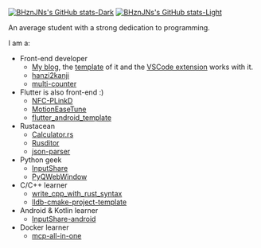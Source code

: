 [![BHznJNs's GitHub stats-Dark](https://github-readme-stats-git-masterrstaa-rickstaa.vercel.app/api?username=BHznJNs&hide_border=true&role=owner,collaborator&theme=dark#gh-dark-mode-only)](https://github.com/BHznJNs#gh-dark-mode-only)
[![BHznJNs's GitHub stats-Light](https://github-readme-stats-git-masterrstaa-rickstaa.vercel.app/api?username=BHznJNs&hide_border=true&role=owner,collaborator#gh-light-mode-only)](https://github.com/BHznJNs#gh-light-mode-only)

An average student with a strong dedication to programming.

I am a:
- Front-end developer
  - [My blog](https://bhznjns.github.io/), the [template](https://github.com/BHznJNs/BaSB) of it and the [VSCode extension](https://github.com/BHznJNs/BaSB-ext) works with it.
  - [hanzi2kanji](https://github.com/BHznJNs/hanzi2kanji)
  - [multi-counter](https://github.com/BHznJNs/multi-counter)
- Flutter is also front-end :)
  - [NFC-PLinkD](https://github.com/BHznJNs/NFC-PLinkD)
  - [MotionEaseTune](https://github.com/BHznJNs/MotionEaseTune)
  - [flutter_android_template](https://github.com/BHznJNs/flutter_android_template)
- Rustacean
  - [Calculator.rs](https://github.com/BHznJNs/Calculator.rs)
  - [Rusditor](https://github.com/BHznJNs/Rusditor)
  - [json-parser](https://github.com/BHznJNs/json-parser)
- Python geek
  - [InputShare](https://github.com/BHznJNs/InputShare)
  - [PyQWebWindow](https://github.com/BHznJNs/PyQWebWindow)
- C/C++ learner
  - [write_cpp_with_rust_syntax](https://github.com/BHznJNs/write_cpp_with_rust_syntax)
  - [lldb-cmake-project-template](https://github.com/BHznJNs/lldb-cmake-project-template)
- Android & Kotlin learner
  - [InputShare-android](https://github.com/BHznJNs/InputShare-android/)
- Docker learner
  - [mcp-all-in-one](https://github.com/BHznJNs/mcp-all-in-one)

